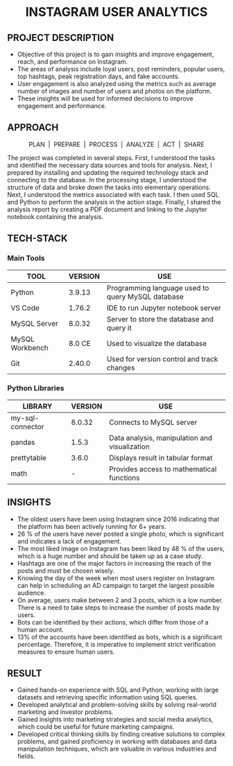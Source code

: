 # <p align="center">INSTAGRAM USER ANALYTICS</p>

## PROJECT DESCRIPTION

* Objective of this project is to gain insights and improve engagement, reach, and performance on Instagram.
* The areas of analysis include loyal users, post reminders, popular users, top hashtags, peak registration days, and fake accounts.
* User engagement is also analyzed using the metrics such as average number of images and number of users and photos on the platform.
* These insights will be used for informed decisions to improve engagement and performance.

## APPROACH

<p align="center">PLAN&nbsp&nbsp|&nbsp&nbspPREPARE&nbsp&nbsp|&nbsp&nbspPROCESS&nbsp&nbsp|&nbsp&nbspANALYZE&nbsp&nbsp|&nbsp&nbspACT&nbsp&nbsp|&nbsp&nbspSHARE</p>
The project was completed in several steps. First, I understood the tasks and identified the necessary data sources and tools for analysis. Next, I prepared by installing and updating the required technology stack and connecting to the database. In the processing stage, I understood the structure of data and broke down the tasks into elementary operations. Next, I understood the metrics associated with each task. I then used SQL and Python to perform the analysis in the action stage. Finally, I shared the analysis report by creating a PDF document and linking to the Jupyter notebook containing the analysis.

## TECH-STACK

### Main Tools
| TOOL | VERSION | USE |
| --- | --- | --- |
| Python | 3.9.13 | Programming language used to query MySQL database |
| VS Code | 1.76.2 | IDE to run Jupyter notebook server |
| MySQL Server | 8.0.32 | Server to store the database and query it |
| MySQL Workbench | 8.0 CE | Used to visualize the database |
| Git | 2.40.0 | Used for version control and track changes |

### Python Libraries

| LIBRARY | VERSION | USE |
| --- | --- | --- |
| my-sql-connector | 8.0.32 | Connects to MySQL server |
| pandas | 1.5.3 | Data analysis, manipulation and visualization |
| prettytable | 3.6.0 | Displays result in tabular format |
| math | - | Provides access to mathematical functions |

## INSIGHTS

* The oldest users have been using Instagram since 2016 indicating that the platform has been actively running for 6+ years.
* 26 % of the users have never posted a single photo, which is significant and indicates a lack of engagement.
* The most liked image on Instagram has been liked by 48 % of the users, which is a huge number and should be taken up as a case study.
* Hashtags are one of the major factors in increasing the reach of the posts and must be chosen wisely.
* Knowing the day of the week when most users register on Instagram can help in scheduling an AD campaign to target the largest possible audience.
* On average, users make between 2 and 3 posts, which is a low number. There is a need to take steps to increase the number of posts made by users.
* Bots can be identified by their actions, which differ from those of a human account.
* 13% of the accounts have been identified as bots, which is a significant percentage. Therefore, it is imperative to implement strict verification measures to ensure human users.

## RESULT

* Gained hands-on experience with SQL and Python, working with large datasets and retrieving specific information using SQL queries.
* Developed analytical and problem-solving skills by solving real-world marketing and investor problems.
* Gained insights into marketing strategies and social media analytics, which could be useful for future marketing campaigns.
* Developed critical thinking skills by finding creative solutions to complex problems, and gained proficiency in working with databases and data manipulation techniques, which are valuable in various industries and fields.
